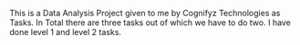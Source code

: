 This is a Data Analysis Project given to me by Cognifyz Technologies as Tasks.
In Total there are three tasks out of which we have to do two.
I have done level 1 and level 2 tasks.
